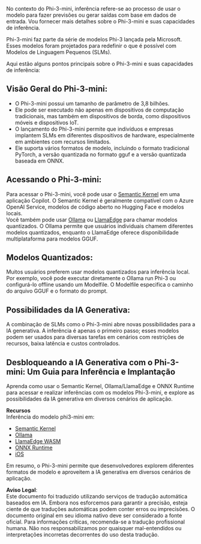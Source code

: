 No contexto do Phi-3-mini, inferência refere-se ao processo de usar o modelo para fazer previsões ou gerar saídas com base em dados de entrada. Vou fornecer mais detalhes sobre o Phi-3-mini e suas capacidades de inferência.

Phi-3-mini faz parte da série de modelos Phi-3 lançada pela Microsoft. Esses modelos foram projetados para redefinir o que é possível com Modelos de Linguagem Pequenos (SLMs).

Aqui estão alguns pontos principais sobre o Phi-3-mini e suas capacidades de inferência:

## **Visão Geral do Phi-3-mini:**
- O Phi-3-mini possui um tamanho de parâmetro de 3,8 bilhões.
- Ele pode ser executado não apenas em dispositivos de computação tradicionais, mas também em dispositivos de borda, como dispositivos móveis e dispositivos IoT.
- O lançamento do Phi-3-mini permite que indivíduos e empresas implantem SLMs em diferentes dispositivos de hardware, especialmente em ambientes com recursos limitados.
- Ele suporta vários formatos de modelo, incluindo o formato tradicional PyTorch, a versão quantizada no formato gguf e a versão quantizada baseada em ONNX.

## **Acessando o Phi-3-mini:**
Para acessar o Phi-3-mini, você pode usar o [Semantic Kernel](https://github.com/microsoft/SemanticKernelCookBook?WT.mc_id=aiml-138114-kinfeylo) em uma aplicação Copilot. O Semantic Kernel é geralmente compatível com o Azure OpenAI Service, modelos de código aberto no Hugging Face e modelos locais.  
Você também pode usar [Ollama](https://ollama.com) ou [LlamaEdge](https://llamaedge.com) para chamar modelos quantizados. O Ollama permite que usuários individuais chamem diferentes modelos quantizados, enquanto o LlamaEdge oferece disponibilidade multiplataforma para modelos GGUF.

## **Modelos Quantizados:**
Muitos usuários preferem usar modelos quantizados para inferência local. Por exemplo, você pode executar diretamente o Ollama run Phi-3 ou configurá-lo offline usando um Modelfile. O Modelfile especifica o caminho do arquivo GGUF e o formato do prompt.

## **Possibilidades da IA Generativa:**
A combinação de SLMs como o Phi-3-mini abre novas possibilidades para a IA generativa. A inferência é apenas o primeiro passo; esses modelos podem ser usados para diversas tarefas em cenários com restrições de recursos, baixa latência e custos controlados.

## **Desbloqueando a IA Generativa com o Phi-3-mini: Um Guia para Inferência e Implantação**  
Aprenda como usar o Semantic Kernel, Ollama/LlamaEdge e ONNX Runtime para acessar e realizar inferências com os modelos Phi-3-mini, e explore as possibilidades da IA generativa em diversos cenários de aplicação.

**Recursos**  
Inferência do modelo phi3-mini em:

- [Semantic Kernel](https://github.com/Azure-Samples/Phi-3MiniSamples/tree/main/semantickernel?WT.mc_id=aiml-138114-kinfeylo)  
- [Ollama](https://github.com/Azure-Samples/Phi-3MiniSamples/tree/main/ollama?WT.mc_id=aiml-138114-kinfeylo)  
- [LlamaEdge WASM](https://github.com/Azure-Samples/Phi-3MiniSamples/tree/main/wasm?WT.mc_id=aiml-138114-kinfeylo)  
- [ONNX Runtime](https://github.com/Azure-Samples/Phi-3MiniSamples/tree/main/onnx?WT.mc_id=aiml-138114-kinfeylo)  
- [iOS](https://github.com/Azure-Samples/Phi-3MiniSamples/tree/main/ios?WT.mc_id=aiml-138114-kinfeylo)  

Em resumo, o Phi-3-mini permite que desenvolvedores explorem diferentes formatos de modelo e aproveitem a IA generativa em diversos cenários de aplicação.

**Aviso Legal**:  
Este documento foi traduzido utilizando serviços de tradução automática baseados em IA. Embora nos esforcemos para garantir a precisão, esteja ciente de que traduções automáticas podem conter erros ou imprecisões. O documento original em seu idioma nativo deve ser considerado a fonte oficial. Para informações críticas, recomenda-se a tradução profissional humana. Não nos responsabilizamos por quaisquer mal-entendidos ou interpretações incorretas decorrentes do uso desta tradução.